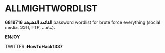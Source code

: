 # ALLMIGHTWORDLIST

**القائمة الفشيخة**
**6819716** password wordlist for brute force everything (social media, SSH, FTP, ...etc).

**ENJOY**

TWITTER :**HowToHack1337**
